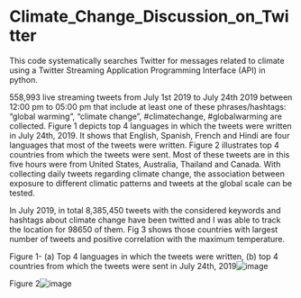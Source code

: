 # Climate_Change_Discussion_on_Twitter

This code systematically searches Twitter for messages related to climate using a Twitter Streaming Application Programming Interface (API) in python. 

558,993 live streaming tweets from July 1st 2019 to July 24th 2019 between 12:00 pm to 05:00 pm that include at least one of these phrases/hashtags: “global warming”, “climate change”, #climatechange, #globalwarming are collected. Figure 1 depicts top 4 languages in which the tweets were written in July 24th, 2019. It shows that English, Spanish, French and Hindi are four languages that most of the tweets were written. Figure 2 illustrates top 4 countries from which the tweets were sent. Most of these tweets are in this five hours were from United States, Australia, Thailand and Canada. With collecting daily tweets regarding climate change, the association between exposure to different climatic patterns and tweets at the global scale can be tested.

In July 2019, in total 8,385,450 tweets with the considered keywords and hashtags about climate change have been twitted and I was able to track the location for 98650 of them. Fig 3 shows those countries with largest number of tweets and positive correlation with the maximum temperature. 


Figure 1- (a) Top 4 languages in which the tweets were written, (b) top 4 countries from which the tweets were sent in July 24th, 2019![image](https://user-images.githubusercontent.com/43420592/117394607-6f5b2780-aec4-11eb-803e-3026080adda6.png)

Figure 2![image](https://user-images.githubusercontent.com/43420592/117395374-c6adc780-aec5-11eb-8999-2812287f96f1.png)

